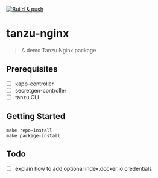 [![Build & push](https://github.com/mamachanko/tanzu-nginx/actions/workflows/makefile.yml/badge.svg)](https://github.com/mamachanko/tanzu-nginx/actions/workflows/makefile.yml)

# tanzu-nginx

> A demo Tanzu Nginx package

## Prerequisites

* [ ] kapp-controller
* [ ] secretgen-controller
* [ ] tanzu CLI

## Getting Started


```shell
make repo-install
make package-install
```

## Todo

* [ ] explain how to add optional index.docker.io credentials


